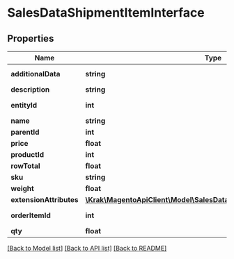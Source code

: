 # SalesDataShipmentItemInterface

## Properties
Name | Type | Description | Notes
------------ | ------------- | ------------- | -------------
**additionalData** | **string** | Additional data. | [optional] 
**description** | **string** | Description. | [optional] 
**entityId** | **int** | Shipment item ID. | [optional] 
**name** | **string** | Name. | [optional] 
**parentId** | **int** | Parent ID. | [optional] 
**price** | **float** | Price. | [optional] 
**productId** | **int** | Product ID. | [optional] 
**rowTotal** | **float** | Row total. | [optional] 
**sku** | **string** | SKU. | [optional] 
**weight** | **float** | Weight. | [optional] 
**extensionAttributes** | [**\Krak\MagentoApiClient\Model\SalesDataShipmentItemExtensionInterface**](SalesDataShipmentItemExtensionInterface.md) |  | [optional] 
**orderItemId** | **int** | Order item ID. | 
**qty** | **float** | Quantity. | 

[[Back to Model list]](../README.md#documentation-for-models) [[Back to API list]](../README.md#documentation-for-api-endpoints) [[Back to README]](../README.md)


